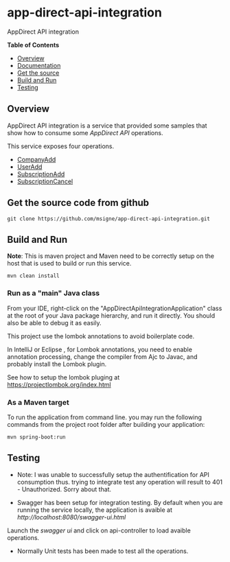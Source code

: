 # app-direct-api-integration
AppDirect API integration

**Table of Contents**

* [Overview](#overview)
* [Documentation](https://docs.appdirect.com/developer/apis/billing-api-guide/oauth-credentials)
* [Get the source](#get-source)
* [Build and Run](#build-run)
* [Testing](#Testing)

## Overview<a id="overview"></a>

AppDirect API integration is a service that provided some samples that show how to consume some *AppDirect API* operations.

This service exposes four operations.

* [CompanyAdd](https://docs.appdirect.com/developer/apis/billing-api-guide/creating-a-company)
* [UserAdd](https://docs.appdirect.com/developer/apis/billing-api-guide/creating-a-user)
* [SubscriptionAdd](https://docs.appdirect.com/developer/apis/billing-api-guide/creating-a-subscription)
* [SubscriptionCancel](https://docs.appdirect.com/developer/apis/billing-api-guide/cancelling-a-subscription)

## Get the source code from github<a id="get-source"></a>

```
git clone https://github.com/msigne/app-direct-api-integration.git

```

## Build and Run<a id="build-run"></a>

**Note**: This is maven project and  Maven need to be correctly setup on the host that is used to build or run this service.

```
mvn clean install

```

### Run as a "main" Java class

From your IDE, right-click on the "AppDirectApiIntegrationApplication" class at the root of your Java package hierarchy, and run it directly. 
You should also be able to debug it as easily.

This project use the lombok annotations to avoid boilerplate code.

In IntelliJ or Eclipse , for Lombok annotations, you need to enable annotation processing, change the compiler from Ajc to Javac,
and probably install the Lombok plugin.

See how to setup the lombok pluging at https://projectlombok.org/index.html


### As a Maven target

To run the application from command line. you may run  the following commands from the project root folder after building your application:
```
mvn spring-boot:run
```


## Testing<a id="Testing"></a>

* Note: I was unable to successfully setup the authentification for API consumption thus. trying to integrate test any operation will result to 401 - Unauthorized. Sorry about that.

* Swagger has been setup for integration testing.
By default when you are running the service locally, the application is avaible at *http://localhost:8080/swagger-ui.html*


Launch the *swagger ui* and click on api-controller to load avaible operations.

* Normally Unit tests has been made to test all the operations.


